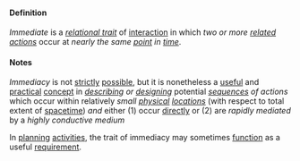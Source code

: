 #### Definition

*Immediate* is a *[relational trait](https://github.com/gcassel/Modular-Organization-Terminology/blob/master/terms/relational-trait.md)* of [interaction](https://github.com/gcassel/Modular-Organization-Terminology/blob/master/terms/interaction.md) in which *two or more [related](https://github.com/gcassel/Modular-Organization-Terminology/blob/master/terms/relate.md) [actions](https://github.com/gcassel/Modular-Organization-Terminology/blob/master/terms/act.md)* occur at *nearly the same [point](https://github.com/gcassel/Modular-Organization-Terminology/blob/master/terms/position.md) in [time](https://github.com/gcassel/Modular-Organization-Terminology/blob/master/terms/time.md)*.

#### Notes
		
*Immediacy* is not [strictly](https://github.com/gcassel/Modular-Organization-Terminology/blob/master/terms/strict.md) [possible](https://github.com/gcassel/Modular-Organization-Terminology/blob/master/terms/potential.md), but it is nonetheless a [useful](https://github.com/gcassel/Modular-Organization-Terminology/blob/master/terms/use.md) and [practical](https://github.com/gcassel/Modular-Organization-Terminology/blob/master/terms/practice.md) [concept](https://github.com/gcassel/Modular-Organization-Terminology/blob/master/terms/concept.md) in *[describing](https://github.com/gcassel/Modular-Organization-Terminology/blob/master/terms/description.md) or [designing](https://github.com/gcassel/Modular-Organization-Terminology/blob/master/terms/design.md)* potential *[sequences](https://github.com/gcassel/Modular-Organization-Terminology/blob/master/terms/sequence.md) of actions* which occur within relatively *small [physical](https://github.com/gcassel/Modular-Organization-Terminology/blob/master/terms/physical.md) [locations](https://github.com/gcassel/Modular-Organization-Terminology/blob/master/terms/locate.md)* (with respect to total extent of [spacetime](https://github.com/gcassel/Modular-Organization-Terminology/blob/master/terms/spacetime.md)) *and* either (1) occur [directly](https://github.com/gcassel/Modular-Organization-Terminology/blob/master/terms/direct.md) or (2) are *rapidly mediated* by a *highly conductive medium*
		
In [planning](https://github.com/gcassel/Modular-Organization-Terminology/blob/master/terms/plan.md) [activities](https://github.com/gcassel/Modular-Organization-Terminology/blob/master/terms/activity.md), the trait of immediacy may sometimes [function](https://github.com/gcassel/Modular-Organization-Terminology/blob/master/terms/function.md) as a useful [requirement](https://github.com/gcassel/Modular-Organization-Terminology/blob/master/terms/requirement.md).
